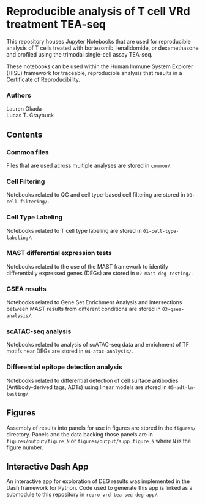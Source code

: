 # Reproducible analysis of T cell VRd treatment TEA-seq

This repository houses Jupyter Notebooks that are used for reproducible analysis of T cells treated 
with bortezomib, lenalidomide, or dexamethasone and profiled using the trimodal single-cell assay TEA-seq.

These notebooks can be used within the Human Immune System Explorer (HISE) framework for traceable, 
reproducible analysis that results in a Certificate of Reproducibility.

### Authors
Lauren Okada  
Lucas T. Graybuck  

## Contents

### Common files
Files that are used across multiple analyses are stored in `common/`.

### Cell Filtering
Notebooks related to QC and cell type-based cell filtering are stored in `00-cell-filtering/`.

### Cell Type Labeling
Notebooks related to T cell type labeling are stored in `01-cell-type-labeling/`.

### MAST differential expression tests
Notebooks related to the use of the MAST framework to identify differentially expressed genes (DEGs) are stored in `02-mast-deg-testing/`.

### GSEA results
Notebooks related to Gene Set Enrichment Analysis and intersections between MAST results from different conditions are stored in `03-gsea-analysis/`.

### scATAC-seq analysis
Notebooks related to analysis of scATAC-seq data and enrichment of TF motifs near DEGs are stored in `04-atac-analysis/`.

### Differential epitope detection analysis
Notebooks related to differential detection of cell surface antibodies (Antibody-derived tags, ADTs) using linear models are stored in `05-adt-lm-testing/`.

## Figures
Assembly of results into panels for use in figures are stored in the `figures/` directory. Panels and the data backing those panels are in `figures/output/figure_N` or `figures/output/supp_figure_N` where `N` is the figure number.

## Interactive Dash App
An interactive app for exploration of DEG results was implemented in the Dash framework for Python. Code used to generate this app is linked as a submodule to this repository in `repro-vrd-tea-seq-deg-app/`.
